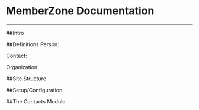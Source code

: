 # MemberZone Documentation
---
##Intro

##Definitions
Person:

Contact:

Organization:

##Site Structure


##Setup/Configuration

##The Contacts Module
